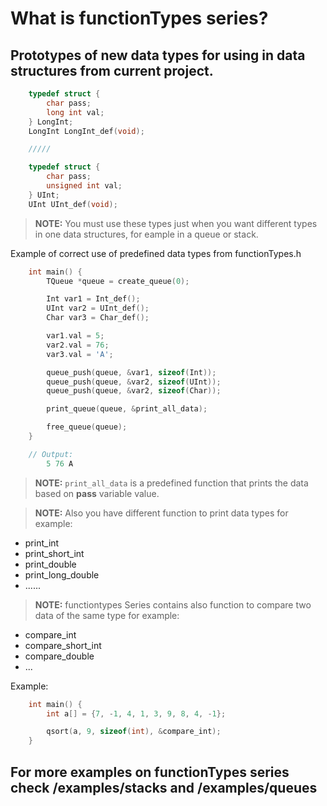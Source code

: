 # What is functionTypes series?

## Prototypes of new data types for using in data structures from current project.

```C
    typedef struct {
        char pass;
        long int val;
    } LongInt;
    LongInt LongInt_def(void);

    /////

    typedef struct {
        char pass;
        unsigned int val;
    } UInt;
    UInt UInt_def(void);
```

>**NOTE:** You must use these types just when you want different types in one data structures, for eample in a queue or stack.

Example of correct use of predefined data types from functionTypes.h

```C
    int main() {
        TQueue *queue = create_queue(0);

        Int var1 = Int_def();
        UInt var2 = UInt_def();
        Char var3 = Char_def();

        var1.val = 5;
        var2.val = 76;
        var3.val = 'A';

        queue_push(queue, &var1, sizeof(Int));
        queue_push(queue, &var2, sizeof(UInt));
        queue_push(queue, &var2, sizeof(Char));

        print_queue(queue, &print_all_data);

        free_queue(queue);
    }

    // Output:
        5 76 A
```

>**NOTE:** `print_all_data` is a predefined function that prints the data based on **pass** variable value.

>**NOTE:** Also you have different function to print data types for example:

* print_int
* print_short_int
* print_double
* print_long_double
* ......

>**NOTE:** functiontypes Series contains also function to compare two data of the same type for example:

* compare_int
* compare_short_int
* compare_double
* ...

Example:

```C
    int main() {
        int a[] = {7, -1, 4, 1, 3, 9, 8, 4, -1};

        qsort(a, 9, sizeof(int), &compare_int);
    }
```

## For more examples on functionTypes series check /examples/stacks and /examples/queues
